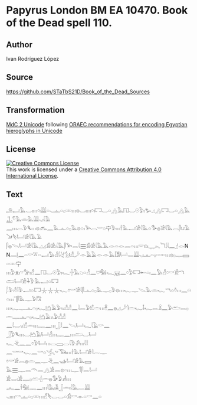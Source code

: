 # Papyrus London BM EA 10470. Book of the Dead spell 110.

## Author 

Ivan Rodríguez López

## Source 

https://github.com/STaTbS21D/Book_of_the_Dead_Sources

## Transformation 

[MdC 2 Unicode](https://statbs21d.github.io/mdc2unicode.html) following [ORAEC recommendations for encoding Egyptian hieroglyphs in Unicode](https://github.com/oraec/recommendations-encoding-hieroglyphs)

## License 

<a rel="license" href="http://creativecommons.org/licenses/by/4.0/"><img alt="Creative Commons License" style="border-width:0" src="https://i.creativecommons.org/l/by/4.0/88x31.png" /></a><br />This work is licensed under a <a rel="license" href="http://creativecommons.org/licenses/by/4.0/">Creative Commons Attribution 4.0 International License</a>.

## Text 

<hiero><rubrum>𓄂𓂝𓅓𓂋𓏤𓏥𓏌𓏤</rubrum>𓇏𓏏𓈅𓊵𓏏𓊪𓏒𓏥𓊖<rubrum>𓂋𓏤𓏥𓏌𓏤𓉐𓂋𓏏𓂻𓅓𓉔𓂋𓇳𓅱𓏤𓅧𓈎𓂻𓉐𓂋𓏏𓂻𓅓</rubrum>𓊻<rubrum>𓎸𓅓𓏛𓅓</rubrum>𓇏𓈅𓏤𓇋𓄿<br>
𓈖𓏥𓂋𓅱𓆰𓏥𓊖<rubrum>𓃹𓈖𓅓</rubrum>𓊵𓏏𓊪𓅓𓊖𓏏𓏤𓅨𓂋𓎟𓏏𓊡𓅱𓏥<rubrum>𓌂𓅓𓂝𓀀𓇋𓅓𓏏𓅜𓐍𓀀𓇋𓅓𓂋𓋴𓂓𓄿𓍁𓌸𓂡𓀀𓇋𓅓𓄿</rubrum><br>
<rubrum>𓋴𓐍𓌪𓂡𓀀𓇋𓅓𓈎𓈎𓀁𓀀𓏤𓇋𓅓𓋴𓅨𓂋𓇋𓈗𓀁𓀀𓇋𓅓𓅓𓁹𓏏𓁹𓂋𓏏𓏥𓎟𓁶𓏤𓇾𓏤𓈅𓆓𓌃𓇋𓈖</rubrum>𓊨𓁹N<br>
N𓐙𓊤𓈖𓏏𓎡𓎁𓏏𓂝𓅃𓀭𓇋𓋔𓃩𓀭𓌳𓁹𓄿𓄿𓁹𓁹𓅓𓀨𓂡𓂋𓇏𓈅𓏤𓊵𓏏𓊪𓏏𓏒𓏥𓊖𓊪𓊃𓈙𓏏𓏒𓊡<br>
𓏥𓅱𓁷𓏤𓎻𓅡𓏤𓀭𓈖𓉔𓂋𓇳𓅱𓏤𓆑𓏶𓅓𓆇𓏏𓀭𓈖𓈞𓅕𓆑𓄚𓈖𓏌𓅱𓉐𓄡𓏏𓏤𓈖𓅃𓀭𓏌𓎡𓀀𓎔𓂧𓂡𓀀𓇓𓅱𓅓𓂝𓏏𓉐<br>
𓆄𓅱𓀭𓇋𓅱𓂝𓏏𓉐𓇼𓇼𓇼𓆑𓏌𓎡𓀀𓇋𓋴𓊵𓏏𓊪𓅓𓊃𓊪𓅱𓊖𓏥𓆑𓊃𓌫𓅓𓏛𓆑𓎔𓏏𓏊𓏥𓈖𓇷𓏏𓏥𓊹𓋴𓅓𓊃𓅱𓀗<br>
𓏥𓆑𓊃𓊵𓏏𓊪𓆑𓂚𓄿𓅱𓏭𓀭𓀭𓈖𓇋𓂋𓅱𓀹𓏛𓏥𓋹𓈖𓐍𓈎𓌳𓌙𓏛𓆑𓄤𓆑𓂋𓏎𓈖𓅱𓂧𓂋𓊪𓏛𓊃𓊵𓏏𓊪𓆑𓂚𓄿𓏭𓅱𓀭𓀭<br>
𓈖𓇋𓂋𓏭𓀹𓏛𓏥𓊃𓈖𓏥𓃀𓎛𓈖𓌪𓂡𓆑𓇋𓄿𓎡𓈖<br>
𓃀𓅱𓆰𓏥𓂋𓂚𓄿𓂡𓀭𓏥𓊃𓈖𓏥𓂧𓂋𓂡<br>
𓆑𓂙𓈖𓈖𓏌𓅱𓂡𓏥𓂋𓈙𓂋𓇋𓅱𓀔𓏥𓇋𓎛<br>
𓈖𓎡𓎡𓆑𓈖𓎡𓏏𓂿𓎻𓃝𓏤𓏥𓌂𓅓𓂡𓀀𓇋𓐛𓊃<br>
𓏌𓎡𓀀𓂋𓐍𓏛𓈖𓊃𓂙𓈖𓊛𓂡𓀀𓅓𓈙<br>
𓅓𓈗𓊃𓂋𓄭𓂋𓂻𓀀𓂋𓊖𓏏𓏥𓊃𓄊𓋴𓂋𓂡<br>
𓀀𓂋𓏤𓀀𓊃𓊪𓂧𓇮𓏛𓐍𓅜𓅱𓀻𓏥<br>
𓂜𓈖𓌂𓅕𓊃𓈖𓏥𓇋𓅓𓏤𓌥𓃀𓏛𓏤𓇋𓅓𓐛𓇏<br>
𓈅𓏤𓏥𓎡𓊵𓏏𓊪𓏒𓏥𓀭𓌸𓂋𓂋𓏏𓀁𓎡𓁹𓏏𓎡𓈖𓏏<br></hiero>